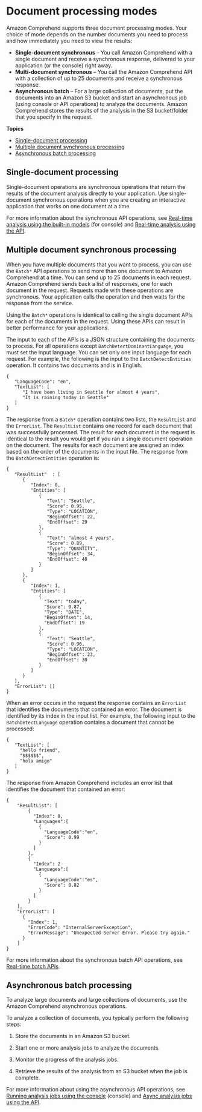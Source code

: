 # Document processing modes<a name="concepts-processing-modes"></a>

Amazon Comprehend supports three document processing modes\. Your choice of mode depends on the number documents you need to process and how immediately you need to view the results:
+ **Single\-document synchronous** – You call Amazon Comprehend with a single document and receive a synchronous response, delivered to your application \(or the console\) right away\. 
+ **Multi\-document synchronous** – You call the Amazon Comprehend API with a collection of up to 25 documents and receive a synchronous response\.
+ **Asynchronous batch** – For a large collection of documents, put the documents into an Amazon S3 bucket and start an asynchronous job \(using console or API operations\) to analyze the documents\. Amazon Comprehend stores the results of the analysis in the S3 bucket/folder that you specify in the request\.

**Topics**
+ [Single\-document processing](#how-single)
+ [Multiple document synchronous processing](#how-batch)
+ [Asynchronous batch processing](#how-async)

## Single\-document processing<a name="how-single"></a>

Single\-document operations are synchronous operations that return the results of the document analysis directly to your application\. Use single\-document synchronous operations when you are creating an interactive application that works on one document at a time\.

For more information about the synchronous API operations, see [Real\-time analysis using the built\-in models](realtime-console-analysis.md) \(for console\) and [Real\-time analysis using the API](using-api-sync.md)\.

## Multiple document synchronous processing<a name="how-batch"></a>

When you have multiple documents that you want to process, you can use the `Batch*` API operations to send more than one document to Amazon Comprehend at a time\. You can send up to 25 documents in each request\. Amazon Comprehend sends back a list of responses, one for each document in the request\. Requests made with these operations are synchronous\. Your application calls the operation and then waits for the response from the service\. 

Using the `Batch*` operations is identical to calling the single document APIs for each of the documents in the request\. Using these APIs can result in better performance for your applications\.

The input to each of the APIs is a JSON structure containing the documents to process\. For all operations except `BatchDetectDominantLanguage`, you must set the input language\. You can set only one input language for each request\. For example, the following is the input to the `BatchDetectEntities` operation\. It contains two documents and is in English\.

```
{
   "LanguageCode": "en",
   "TextList": [
      "I have been living in Seattle for almost 4 years",
      "It is raining today in Seattle"
   ]
}
```

The response from a `Batch*` operation contains two lists, the `ResultList` and the `ErrorList`\. The `ResultList` contains one record for each document that was successfully processed\. The result for each document in the request is identical to the result you would get if you ran a single document operation on the document\. The results for each document are assigned an index based on the order of the documents in the input file\. The response from the `BatchDetectEntities` operation is:

```
{
   "ResultList"  : [
      {
         "Index": 0,
         "Entities": [
            {
               "Text": "Seattle", 
               "Score": 0.95, 
               "Type": "LOCATION", 
               "BeginOffset": 22, 
               "EndOffset": 29
            },
            {
               "Text": "almost 4 years", 
               "Score": 0.89, 
               "Type": "QUANTITY", 
               "BeginOffset": 34, 
               "EndOffset": 48
            }
         ]
      },
      {
         "Index": 1,
         "Entities": [
            {
              "Text": "today",
              "Score": 0.87,
              "Type": "DATE",
              "BeginOffset": 14,
              "EndOffset": 19
            },
            {
               "Text": "Seattle",
               "Score": 0.96,
               "Type": "LOCATION",
               "BeginOffset": 23,
               "EndOffset": 30
            }
         ]
      }
   ],
   "ErrorList": []
}
```

When an error occurs in the request the response contains an `ErrorList` that identifies the documents that contained an error\. The document is identified by its index in the input list\. For example, the following input to the `BatchDetectLanguage` operation contains a document that cannot be processed:

```
{
   "TextList": [
     "hello friend", 
     "$$$$$$",
     "hola amigo"
   ]       
}
```

The response from Amazon Comprehend includes an error list that identifies the document that contained an error:

```
{
    "ResultList": [
        {
          "Index": 0,
          "Languages":[
            {
              "LanguageCode":"en",
              "Score": 0.99
            }
          ]
        },
        {
          "Index": 2
          "Languages":[
            {
              "LanguageCode":"es",
              "Score": 0.82
            }
          ]
        }
    ],
    "ErrorList": [
      {
        "Index": 1,
        "ErrorCode": "InternalServerException",
        "ErrorMessage": "Unexpected Server Error. Please try again."
      }
    ]
}
```

For more information about the synchronous batch API operations, see [Real\-time batch APIs](using-api-sync.md#get-started-batch)\.

## Asynchronous batch processing<a name="how-async"></a>

To analyze large documents and large collections of documents, use the Amazon Comprehend asynchronous operations\.

To analyze a collection of documents, you typically perform the following steps:

1. Store the documents in an Amazon S3 bucket\.

1. Start one or more analysis jobs to analyze the documents\.

1. Monitor the progress of the analysis jobs\.

1. Retrieve the results of the analysis from an S3 bucket when the job is complete\.

For more information about using the asynchronous API operations, see [Running analysis jobs using the console](analysis-jobs.md) \(console\) and [Async analysis jobs using the API](api-async.md)\.